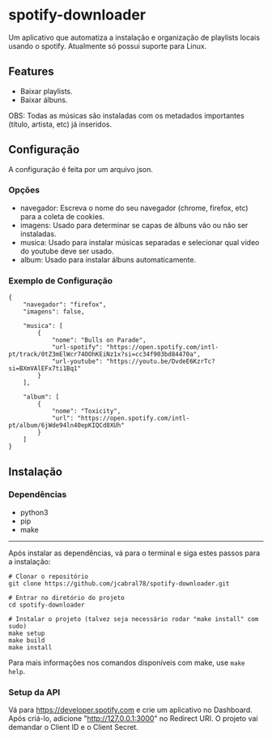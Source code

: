 # spotify-downloader

Um aplicativo que automatiza a instalação e organização de playlists locais usando o spotify. Atualmente só possui suporte para Linux.

## Features

- Baixar playlists.
- Baixar álbuns.

OBS: Todas as músicas são instaladas com os metadados importantes (título, artista, etc) já inseridos.

## Configuração

A configuração é feita por um arquivo json.

### Opções

- navegador: Escreva o nome do seu navegador (chrome, firefox, etc) para a coleta de cookies.
- imagens: Usado para determinar se capas de álbuns vão ou não ser instaladas.
- musica: Usado para instalar músicas separadas e selecionar qual vídeo do youtube deve ser usado.
- album: Usado para instalar álbuns automaticamente.

### Exemplo de Configuração

    {
        "navegador": "firefox",
        "imagens": false,
    
        "musica": [
            {
                "nome": "Bulls on Parade",
                "url-spotify": "https://open.spotify.com/intl-pt/track/0tZ3mElWcr74OOhKEiNz1x?si=cc34f903bd84470a",
                "url-youtube": "https://youtu.be/DvdeE6KzrTc?si=BXmVAlEFx7ti1Bq1"
            }
        ],

        "album": [
            {
                "nome": "Toxicity",
                "url": "https://open.spotify.com/intl-pt/album/6jWde94ln40epKIQCd8XUh"
            }
        ]
    }

## Instalação

### Dependências

- python3
- pip
- make
***

Após instalar as dependências, vá para o terminal e siga estes passos para a instalação:

    # Clonar o repositório
    git clone https://github.com/jcabral78/spotify-downloader.git

    # Entrar no diretório do projeto
    cd spotify-downloader

    # Instalar o projeto (talvez seja necessário rodar "make install" com sudo)
    make setup
    make build
    make install

Para mais informações nos comandos disponíveis com make, use `make help`.

### Setup da API

Vá para https://developer.spotify.com e crie um aplicativo no Dashboard. Após criá-lo, adicione "http://127.0.0.1:3000" no Redirect URI. O projeto vai demandar o Client ID e o Client Secret.
